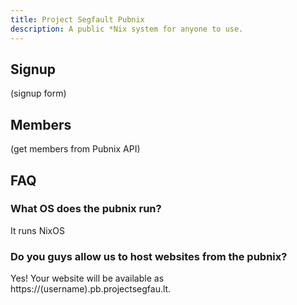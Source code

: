 ```yaml
---
title: Project Segfault Pubnix
description: A public *Nix system for anyone to use.
---
```


<script lang="ts">
    import ContactForm from "$lib/ContactForm.svelte";
    import Hero from "$lib/Hero.svelte";
</script>

<Hero
    title="Project Segfault Pubnix"
    description="A public *Nix system for anyone to use."
/>


## Signup
(signup form)

## Members
(get members from Pubnix API)

## FAQ
### What OS does the pubnix run?
It runs NixOS
### Do you guys allow us to host websites from the pubnix?
Yes! Your website will be available as https://(username).pb.projectsegfau.lt.
